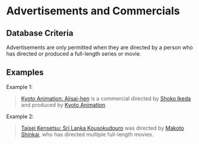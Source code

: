# Advertisements and Commercials

## Database Criteria

Advertisements are only permitted when they are directed by a person who has directed or produced a full-length series or movie.

## Examples

Example 1:

> [Kyoto Animation: Ajisai-hen](https://anilist.co/anime/13259/Kyoto-Animation-Ajisaihen) is a commercial directed by [Shoko Ikeda](https://anilist.co/staff/102736/Shoko-Ikeda) and produced by [Kyoto Animation](https://anilist.co/studio/2/Kyoto-Animation).

Example 2:

> [Taisei Kensetsu: Sri Lanka Kousokudouro](https://anilist.co/anime/20536/Taisei-Kensetsu-Sri-Lanka-Kousokudouro/#) was directed by [Makoto Shinkai](https://anilist.co/staff/96117/Makoto-Shinkai), who has directed multiple full-length movies.

